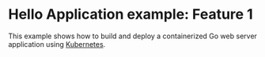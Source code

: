 # Hello Application example: Feature 1

This example shows how to build and deploy a containerized Go web server
application using [Kubernetes](https://kubernetes.io).
